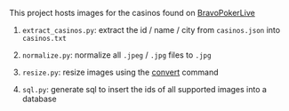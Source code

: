 This project hosts images for the casinos found on [BravoPokerLive](https://www.bravopokerlive.com/venues)

1. `extract_casinos.py`: extract the id / name / city from `casinos.json` into `casinos.txt`

2. `normalize.py`: normalize all `.jpeg` / `.jpg` files to `.jpg`

3. `resize.py`: resize images using the [convert](https://legacy.imagemagick.org/script/convert.php) command

4. `sql.py`: generate sql to insert the ids of all supported images into a database